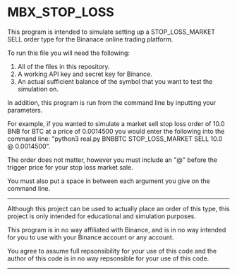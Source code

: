 # MBX_STOP_LOSS

This program is intended to simulate setting up a STOP_LOSS_MARKET SELL order type for the Binanace online trading platform.

To run this file you will need the following:
  1) All of the files in this repository.
  2) A working API key and secret key for Binance.
  3) An actual sufficient balance of the symbol that you want to test the simulation on.

In addition, this program is run from the command line by inputting your parameters.

For example, if you wanted to simulate a market sell stop loss order of 10.0 BNB for BTC at a price of 0.0014500 you would enter the following into the command line: "python3 real.py BNBBTC STOP_LOSS_MARKET SELL 10.0 @ 0.0014500".

The order does not matter, however you must include an "@" before the trigger price for your stop loss market sale.

You must also put a space in between each argument you give on the command line.


*********

Although this project can be used to actually place an order of this type, this project is only intended for educational and simulation purposes.

This program is in no way affiliated with Binance, and is in no way intended for you to use with your Binance account or any account.

You agree to assume full repsonsibility for your use of this code and the author of this code is in no way repsonsible for your use of this code.

***********


